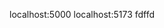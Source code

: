 <!-- complete create listing 6.09 -->


<!-- 8.05 add contact landload functionality to the listing page -->



localhost:5000
localhost:5173
fdffd